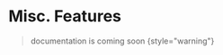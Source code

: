 <show-structure for="chapter,procedure,tab,def"/>

# Misc. Features

> documentation is coming soon
{style="warning"}

